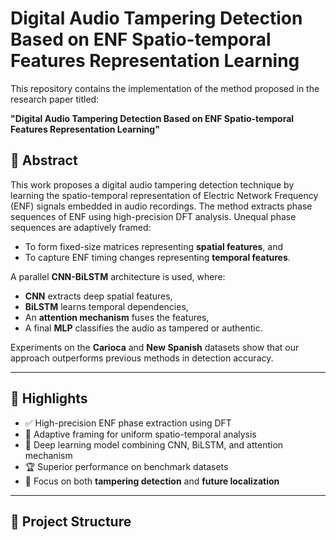 # Digital Audio Tampering Detection Based on ENF Spatio-temporal Features Representation Learning

This repository contains the implementation of the method proposed in the research paper titled:

**"Digital Audio Tampering Detection Based on ENF Spatio-temporal Features Representation Learning"**

## 📖 Abstract

This work proposes a digital audio tampering detection technique by learning the spatio-temporal representation of Electric Network Frequency (ENF) signals embedded in audio recordings. The method extracts phase sequences of ENF using high-precision DFT analysis. Unequal phase sequences are adaptively framed:

- To form fixed-size matrices representing **spatial features**, and
- To capture ENF timing changes representing **temporal features**.

A parallel **CNN-BiLSTM** architecture is used, where:

- **CNN** extracts deep spatial features,
- **BiLSTM** learns temporal dependencies,
- An **attention mechanism** fuses the features,
- A final **MLP** classifies the audio as tampered or authentic.

Experiments on the **Carioca** and **New Spanish** datasets show that our approach outperforms previous methods in detection accuracy.

---

## 🧠 Highlights

- ✅ High-precision ENF phase extraction using DFT
- 🧩 Adaptive framing for uniform spatio-temporal analysis
- 🧠 Deep learning model combining CNN, BiLSTM, and attention mechanism
- 🏆 Superior performance on benchmark datasets
- 📌 Focus on both **tampering detection** and **future localization**

---

## 📂 Project Structure

